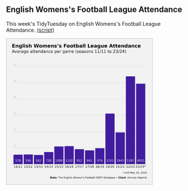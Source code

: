 ## English Womens's Football League Attendance

This week's TidyTuesday on English Womens's Football League Attendance. [(script)](https://github.com/aalgenib/tidytuesday/blob/main/2024/week_29/tt2024w29.R)

<img src="tt2024w29.png" alt="drawing" width="400"/>
